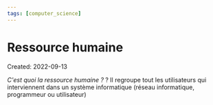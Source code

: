 ```yaml
---
tags: [computer_science] 
---
```

# Ressource humaine
Created: 2022-09-13

*C'est quoi la ressource humaine ?*
?
Il regroupe tout les utilisateurs qui interviennent dans un système informatique (réseau informatique, programmeur ou utilisateur)
<!--SR:!2022-09-30,12,250-->